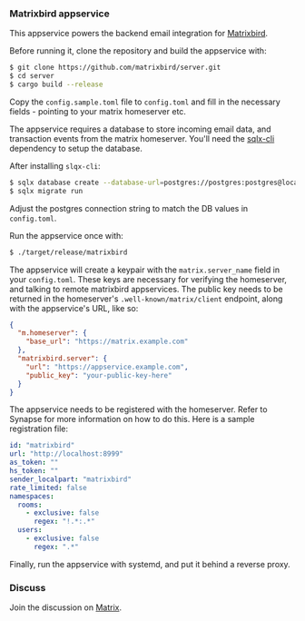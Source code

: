 ### Matrixbird appservice

This appservice powers the backend email integration for [Matrixbird](https://github.com/matrixbird/matrixbird). 


Before running it, clone the repository and build the appservice with:

```bash
$ git clone https://github.com/matrixbird/server.git
$ cd server
$ cargo build --release
```

Copy the `config.sample.toml` file to `config.toml` and fill in the necessary fields - pointing to your matrix homeserver etc.

The appservice requires a database to store incoming email data, and transaction events from the matrix homeserver. You'll need the [sqlx-cli](https://github.com/launchbadge/sqlx/blob/main/sqlx-cli/README.md) dependency to setup the database. 

After installing `slqx-cli`:

```bash
$ sqlx database create --database-url=postgres://postgres:postgres@localhost:5432/matrixbird
$ sqlx migrate run
```

Adjust the postgres connection string to match the DB values in `config.toml`.


Run the appservice once with:

```bash
$ ./target/release/matrixbird
```

The appservice will create a keypair with the `matrix.server_name` field in your `config.toml`. These keys are necessary for verifying the homeserver, and talking to remote matrixbird appservices. The public key needs to be returned in the homeserver's `.well-known/matrix/client` endpoint, along with the appservice's URL, like so:

```json
{
  "m.homeserver": {
    "base_url": "https://matrix.example.com"
  },
  "matrixbird.server": {
    "url": "https://appservice.example.com",
    "public_key": "your-public-key-here"
  }
}
```

The appservice needs to be registered with the homeserver. Refer to Synapse for more information on how to do this. Here is a sample registration file:

```yaml
id: "matrixbird"
url: "http://localhost:8999"
as_token: ""
hs_token: ""
sender_localpart: "matrixbird"
rate_limited: false
namespaces:
  rooms:
    - exclusive: false
      regex: "!.*:.*"
  users:
    - exclusive: false
      regex: ".*"
```

Finally, run the appservice with systemd, and put it behind a reverse proxy.


### Discuss

Join the discussion on [Matrix](https://matrix.to/#/#matrixbird:matrix.org).
